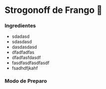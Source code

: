 # Strogonoff de Frango :chicken:

### Ingredientes

- sdadasd
- sdasdasd
- dasdasdasd
- dfadfadfas
- dfadfasfdasdf
- fasdfasdfasdfasdf
- fsadhdfjkahf

### Modo de Preparo



